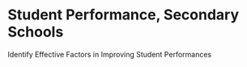 # Student Performance, Secondary Schools
 Identify Effective Factors in Improving Student Performances
